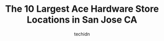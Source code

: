 ---
layout: ampstory
image: https://i0.wp.com/www.depkes.org/wp-content/uploads/2023/06/ace-hardware-0-in-san-jose-ca-1685965778.jpeg?resize=640,853
author: techidn
featured: false
description: Discover the impressive array of Ace Hardware options in San Jose CA, where you can find 10 of the largest Ace Hardware establishments in the area. From renowned classics to hidden gems, San
title: The 10 Largest Ace Hardware Store Locations in San Jose CA
cover:
   title: The 10 Largest Ace Hardware Store Locations in San Jose CA
   subtitle: Rickpate
   background: https://www.depkes.org/wp-content/uploads/2023/06/ace-hardware-0-in-san-jose-ca-1685965778.jpeg

pages: 
 - layout: thirds
   top: <h1>#1 Mountain View-Ace Hardware of Mountain</h1>
   bottom: "<p>A very, very nice hardware store. If Im not mistaken this used to be an Orchard Supply Hardware. This ACE has retained a lot of the great traits of OSH... you can find q</p>"
   background: https://www.depkes.org/wp-content/uploads/2023/06/ace-hardware-1-in-san-jose-ca-1685965778.jpeg
   backgroundblur: true
 - layout: thirds
   top: <h1>#2 Outdoor Supply Hardware</h1>
   bottom: "<p>1751 E Capitol Expy, San Jose, CA 95121, United States</p>"
   background: https://www.depkes.org/wp-content/uploads/2023/06/ace-hardware-2-in-san-jose-ca-1685965778.jpeg
   cta:
      link: https://www.depkes.org/blog/the-10-largest-ace-hardware-store-locations-in-san-jose-ca/
      text: The 10 Largest Ace Hardware Store Locations in San Jose CA
 - layout: thirds
   top: <h1>#3 Willow Glen Ace Hardware</h1>
   bottom: "<p>2253 Lincoln Ave, San Jose, CA 95125, United States</p>"
   background: https://www.depkes.org/wp-content/uploads/2023/06/ace-hardware-3-in-san-jose-ca-1685965779.jpeg
   cta:
      link: https://www.depkes.org/blog/the-10-largest-ace-hardware-store-locations-in-san-jose-ca/
      text: The 10 Largest Ace Hardware Store Locations in San Jose CA
 - layout: thirds
   top: <h1>#4 Diridon Station Ace Hardware</h1>
   bottom: "<p>787 The Alameda Suite #40, San Jose, CA 95126, United States</p>"
   background: https://images.unsplash.com/photo-1533998839656-76f5e4b2bccb?ixlib=rb-4.0.3&ixid=MnwxMjA3fDB8MHxwaG90by1wYWdlfHx8fGVufDB8fHx8&auto=format&fit=crop&w=640&h=853&q=80
   cta:
      link: https://www.depkes.org/blog/the-10-largest-ace-hardware-store-locations-in-san-jose-ca/
      text: The 10 Largest Ace Hardware Store Locations in San Jose CA
 - layout: thirds
   top: <h1>#5 Almaden Ace Hardware</h1>
   bottom: "<p>6469 Almaden Expy, San Jose, CA 95120, United States</p>"
   background: https://images.unsplash.com/photo-1531169509526-f8f1fdaa4a67?ixlib=rb-4.0.3&ixid=MnwxMjA3fDB8MHxwaG90by1wYWdlfHx8fGVufDB8fHx8&auto=format&fit=crop&w=640&h=853&q=80
   cta:
      link: https://www.depkes.org/blog/the-10-largest-ace-hardware-store-locations-in-san-jose-ca/
      text: The 10 Largest Ace Hardware Store Locations in San Jose CA
 - layout: thirds
   top: <h1>#6 Saratoga Hardware</h1>
   bottom: "<p>12870 Saratoga Sunnyvale Rd E, Saratoga, CA 95070, United States</p>"
   background: https://images.unsplash.com/photo-1613843873231-1447db182f97?ixlib=rb-4.0.3&ixid=MnwxMjA3fDB8MHxwaG90by1wYWdlfHx8fGVufDB8fHx8&auto=format&fit=crop&w=640&h=853&q=80
   cta:
      link: https://www.depkes.org/blog/the-10-largest-ace-hardware-store-locations-in-san-jose-ca/
      text: The 10 Largest Ace Hardware Store Locations in San Jose CA
 - layout: thirds
   top: <h1>#7 Rural Supply Hardware</h1>
   bottom: "<p>110 S Santa Cruz Ave, Los Gatos, CA 95030, United States</p>"
   background: https://images.unsplash.com/photo-1604871000636-074fa5117945?ixlib=rb-4.0.3&ixid=MnwxMjA3fDB8MHxwaG90by1wYWdlfHx8fGVufDB8fHx8&auto=format&fit=crop&w=640&h=853&q=80
   cta:
      link: https://www.depkes.org/blog/the-10-largest-ace-hardware-store-locations-in-san-jose-ca/
      text: The 10 Largest Ace Hardware Store Locations in San Jose CA
 - layout: thirds
   middle: Continue reading...
   background: https://images.unsplash.com/photo-1618005182384-a83a8bd57fbe?ixlib=rb-4.0.3&ixid=MnwxMjA3fDB8MHxwaG90by1wYWdlfHx8fGVufDB8fHx8&auto=format&fit=crop&w=640&h=853&q=80
   cta:
      link: https://www.depkes.org/blog/the-10-largest-ace-hardware-store-locations-in-san-jose-ca/
      text: The 10 Largest Ace Hardware Store Locations in San Jose CA
      
---
